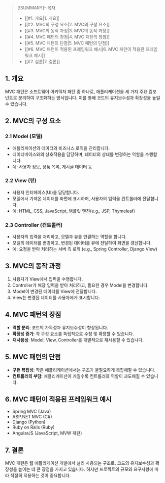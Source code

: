 >[!SUMMARY]- 목차
>- [[#1. 개요|1. 개요]]
>- [[#2. MVC의 구성 요소|2. MVC의 구성 요소]]
>- [[#3. MVC의 동작 과정|3. MVC의 동작 과정]]
>- [[#4. MVC 패턴의 장점|4. MVC 패턴의 장점]]
>- [[#5. MVC 패턴의 단점|5. MVC 패턴의 단점]]
>- [[#6. MVC 패턴이 적용된 프레임워크 예시|6. MVC 패턴이 적용된 프레임워크 예시]]
>- [[#7. 결론|7. 결론]]

## 1. 개요
MVC 패턴은 소프트웨어 아키텍처 패턴 중 하나로, 애플리케이션을 세 가지 주요 컴포넌트로 분리하여 구조화하는 방식입니다. 이를 통해 코드의 유지보수성과 확장성을 높일 수 있습니다.

## 2. MVC의 구성 요소
### 2.1 Model (모델)
- 애플리케이션의 데이터와 비즈니스 로직을 관리합니다.
- 데이터베이스와의 상호작용을 담당하며, 데이터의 상태를 변경하는 역할을 수행합니다.
- 예: 사용자 정보, 상품 목록, 게시글 데이터 등

### 2.2 View (뷰)
- 사용자 인터페이스(UI)를 담당합니다.
- 모델에서 가져온 데이터를 화면에 표시하며, 사용자의 입력을 컨트롤러에 전달합니다.
- 예: HTML, CSS, JavaScript, 템플릿 엔진(e.g., JSP, Thymeleaf)

### 2.3 Controller (컨트롤러)
- 사용자의 입력을 처리하고, 모델과 뷰를 연결하는 역할을 합니다.
- 모델의 데이터를 변경하고, 변경된 데이터를 뷰에 전달하여 화면을 갱신합니다.
- 예: 요청을 받아 처리하는 서버 측 로직 (e.g., Spring Controller, Django View)

## 3. MVC의 동작 과정
1. 사용자가 View에서 입력을 수행합니다.
2. Controller가 해당 입력을 받아 처리하고, 필요한 경우 Model을 변경합니다.
3. Model이 변경된 데이터를 View에 전달합니다.
4. View는 변경된 데이터를 사용자에게 표시합니다.

## 4. MVC 패턴의 장점
- **역할 분리**: 코드의 가독성과 유지보수성이 향상됩니다.
- **확장성 증가**: 각 구성 요소를 독립적으로 수정 및 확장할 수 있습니다.
- **재사용성**: Model, View, Controller를 개별적으로 재사용할 수 있습니다.

## 5. MVC 패턴의 단점
- **구현 복잡성**: 작은 애플리케이션에서는 구조가 불필요하게 복잡해질 수 있습니다.
- **컨트롤러의 부담**: 애플리케이션이 커질수록 컨트롤러의 역할이 과도해질 수 있습니다.

## 6. MVC 패턴이 적용된 프레임워크 예시
- Spring MVC (Java)
- ASP.NET MVC (C#)
- Django (Python)
- Ruby on Rails (Ruby)
- AngularJS (JavaScript, MVW 패턴)

## 7. 결론
MVC 패턴은 웹 애플리케이션 개발에서 널리 사용되는 구조로, 코드의 유지보수성과 확장성을 높이는 데 큰 장점을 가지고 있습니다. 하지만 프로젝트의 규모와 요구사항에 따라 적절히 적용하는 것이 중요합니다.
